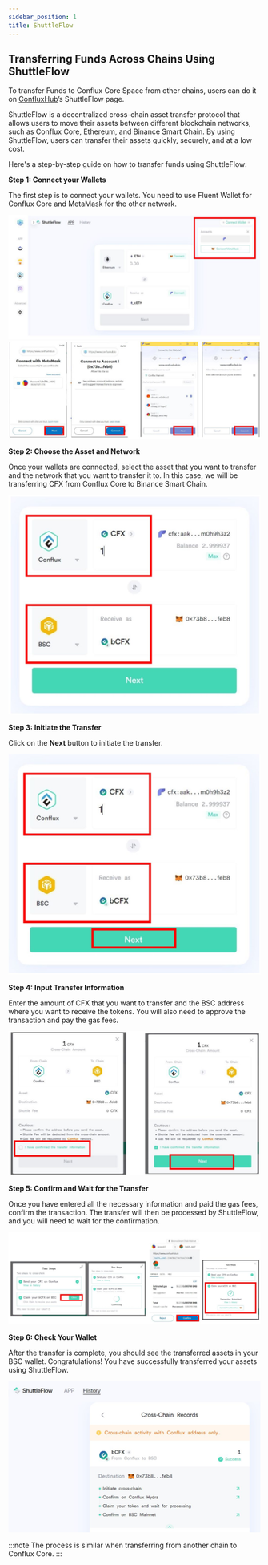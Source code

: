```yaml
---
sidebar_position: 1
title: ShuttleFlow
---
```



## Transferring Funds Across Chains Using ShuttleFlow

To transfer Funds to Conflux Core Space from other chains, users can do it on [ConfluxHub](https://www.confluxhub.io/shuttle-flow)’s ShuttleFlow page.

ShuttleFlow is a decentralized cross-chain asset transfer protocol that allows users to move their assets between different blockchain networks, such as Conflux Core, Ethereum, and Binance Smart Chain. By using ShuttleFlow, users can transfer their assets quickly, securely, and at a low cost.

Here's a step-by-step guide on how to transfer funds using ShuttleFlow:

**Step 1: Connect your Wallets**

The first step is to connect your wallets. You need to use Fluent Wallet for Conflux Core and MetaMask for the other network.

![shuttleflow](./img/shuttleflow.jpg) ![shuttleflow1](./img/shuttleflow1.jpg)

**Step 2: Choose the Asset and Network**

Once your wallets are connected, select the asset that you want to transfer and the network that you want to transfer it to. In this case, we will be transferring CFX from Conflux Core to Binance Smart Chain.

![shuttleflow5](./img/shuttleflow5.jpg)

**Step 3: Initiate the Transfer**

Click on the **Next** button to initiate the transfer.

![shuttleflow4](./img/shuttleflow4.jpg)

**Step 4: Input Transfer Information**

Enter the amount of CFX that you want to transfer and the BSC address where you want to receive the tokens. You will also need to approve the transaction and pay the gas fees.

![shuttleflow2](./img/shuttleflow2.jpg)

**Step 5: Confirm and Wait for the Transfer**

Once you have entered all the necessary information and paid the gas fees, confirm the transaction. The transfer will then be processed by ShuttleFlow, and you will need to wait for the confirmation.

![shuttleflow3](./img/shuttleflow3.jpg)

**Step 6: Check Your Wallet**

After the transfer is complete, you should see the transferred assets in your BSC wallet. Congratulations! You have successfully transferred your assets using ShuttleFlow.

![shuttleflow6](./img/shuttleflow6.jpg)

:::note 
The process is similar when transferring from another chain to Conflux Core.
:::